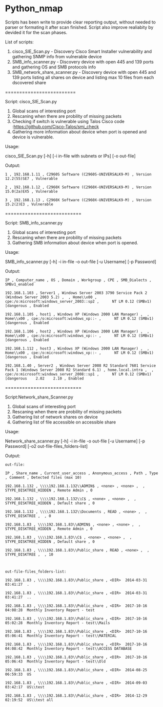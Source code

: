 # Python_nmap
Scripts has been  write to provide clear reporting output, without needed to parser or formating it after scan finished. Script also improve realiabity by devided it for the scan phases.

List of scripts:
1. cisco_SIE_Scan.py - Discovery Cisco Smart Installer vulnerability and gathering SNMP info from vulnerable device
2. SMB_info_scanner.py - Discovery device with open 445 and 139 ports and gathering OS and SMB protocols info 
3. SMB_network_share_scanner.py - Discovery device with open 445 and 139 ports listing all shares on device and listing max 10 files from each dscovered share

=========================

Script: cisco_SIE_Scan.py


1. Global scans of interesting port
2. Rescaning when there are probility of missing packets
3. Checking if switch is vulnerable using Talos Cisco code :https://github.com/Cisco-Talos/smi_check
4. Gathering more information about device when port is opened and device is vulnerable.


Usage:

 cisco_SIE_Scan.py [-h] [-i in-file with subnets or IPs] [-o out-file]

Output:

	1 , 192.168.1.11 , C2960S Software (C2960S-UNIVERSALK9-M) , Version 12.2(55)SE7 , Vulnerable

	2 , 192.168.1.12 , C2960X Software (C2960X-UNIVERSALK9-M) , Version 15.0(2a)EX5 , Vulnerable

	3 , 192.168.1.13 , C2960X Software (C2960X-UNIVERSALK9-M) , Version 15.2(2)E3 , Vulnerable




===========================

Script: SMB_info_scanner.py

1. Global scans of interesting port
2. Rescaning when there are probility of missing packets
3. Gathering SMB information about device when port is opened.

Usage:

SMB_info_scanner.py [-h] -i in-file -o out-file [-u Username] [-p Password]

Output:

	IP , Computer_name , OS , Domain , Workgroup , CPE , SMB_Dialects , SMBv1_enabled

	192.168.1.103 , Server1 , Windows Server 2003 3790 Service Pack 2 (Windows Server 2003 5.2) ,  , Home\\x00 , cpe:/o:microsoft:windows_server_2003::sp2 ,      NT LM 0.12 (SMBv1) [dangerous , Enabled

	192.168.1.105 , host1 , Windows XP (Windows 2000 LAN Manager) ,  , Home\\x00 , cpe:/o:microsoft:windows_xp::- ,      NT LM 0.12 (SMBv1) [dangerous , Enabled

	192.168.1.106 , host2 , Windows XP (Windows 2000 LAN Manager) ,  , Home\\x00 , cpe:/o:microsoft:windows_xp::- ,      NT LM 0.12 (SMBv1) [dangerous , Enabled

	192.168.1.112 , host3 , Windows XP (Windows 2000 LAN Manager) ,  , Home\\x00 , cpe:/o:microsoft:windows_xp::- ,      NT LM 0.12 (SMBv1) [dangerous , Enabled

	192.168.1.40 , Server2 , Windows Server 2008 R2 Standard 7601 Service Pack 1 (Windows Server 2008 R2 Standard 6.1) , home.local.intra ,  , cpe:/o:microsoft:windows_server_2008::sp1 ,      NT LM 0.12 (SMBv1) [dangerous    2.02    2.10 , Enabled

===========================

Script:Network_share_Scanner.py

1. Global scans of interesting port
2. Rescaning when there are probility of missing packets
3. Gathering list of network  shares on device
4. Gathering list of file accessible on accessible  share 

Usage:

Network_share_scanner.py [-h] -i in-file -o out-file [-u Username]  [-p Password]  [-o2 out-file-files_folders-list]

Output:

	out-file:

	IP , Share_name , Current_user_access , Anonymous_access , Path , Type , Comment , Detected files (max 10)

	192.168.1.132 , \\\\192.168.1.132\\ADMIN$ , <none> , <none> ,  , STYPE_DISKTREE_HIDDEN , Remote Admin , 0

	192.168.1.132 , \\\\192.168.1.132\\C$ , <none> , <none> ,  , STYPE_DISKTREE_HIDDEN , Default share , 0
	
	192.168.1.132 , \\\\192.168.1.132\\Documents , READ , <none> ,  , STYPE_DISKTREE ,  , 0

	192.168.1.83 , \\\\192.168.1.83\\ADMIN$ , <none> , <none> ,  , STYPE_DISKTREE_HIDDEN , Remote Admin , 0

	192.168.1.83 , \\\\192.168.1.83\\C$ , <none> , <none> ,  , STYPE_DISKTREE_HIDDEN , Default share , 0

	192.168.1.83 , \\\\192.168.1.83\\Public_share , READ , <none> ,  , STYPE_DISKTREE ,  , 10
	


	out-file-files_folders-list:
	
	192.168.1.83 , \\\\192.168.1.83\\Public_share , <DIR>  2014-03-31 03:41:27  .

	192.168.1.83 , \\\\192.168.1.83\\Public_share , <DIR>  2014-03-31 03:41:27  ..

	192.168.1.83 , \\\\192.168.1.83\\Public_share , <DIR>  2017-10-16 04:08:28  Monthly Inventory Report - test

	192.168.1.83 , \\\\192.168.1.83\\Public_share , <DIR>  2017-10-16 05:02:28  Monthly Inventory Report - test\\Mails

	192.168.1.83 , \\\\192.168.1.83\\Public_share , <DIR>  2017-10-16 05:06:41  Monthly Inventory Report - test\\MATERIAL

	192.168.1.83 , \\\\192.168.1.83\\Public_share , <DIR>  2017-10-16 04:08:42  Monthly Inventory Report - test\\ACCESS DATABASE

	192.168.1.83 , \\\\192.168.1.83\\Public_share , <DIR>  2017-10-16 05:06:43  Monthly Inventory Report - test\\Old 

	192.168.1.83 , \\\\192.168.1.83\\Public_share , <DIR>  2014-08-25 06:59:33  US

	192.168.1.83 , \\\\192.168.1.83\\Public_share , <DIR>  2014-09-03 03:42:17  US\\test

	192.168.1.83 , \\\\192.168.1.83\\Public_share , <DIR>  2014-12-29 02:19:52  US\\test all	
	

